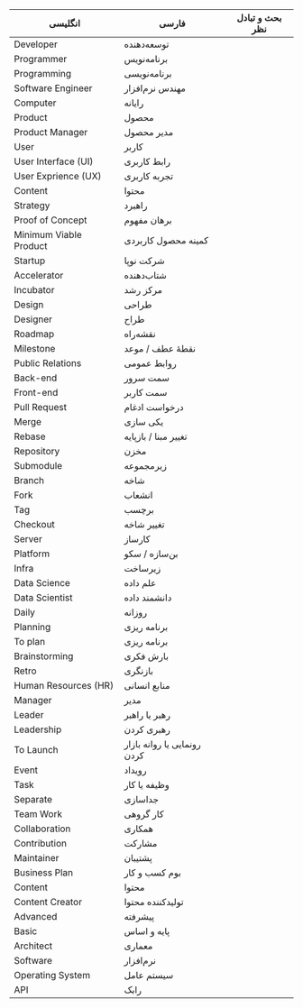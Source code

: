 

| انگلیسی                | فارسی                       | بحث و تبادل نظر |
| ---------------------- | --------------------------- | --------------- |
| Developer              | توسعه‌دهنده                 |                 |
| Programmer             | برنامه‌نویس                 |                 |
| Programming            | برنامه‌نویسی                |                 |
| Software Engineer      | مهندس نرم‌افزار             |                 |
| Computer               | رایانه                      |                 |
| Product                | محصول                       |                 |
| Product Manager        | مدیر محصول                  |                 |
| User                   | کاربر                       |                 |
| User Interface (UI)    | رابط کاربری                 |                 |
| User Exprience (UX)    | تجربه کاربری                |                 |
| Content                | محتوا                       |                 |
| Strategy               | راهبرد                      |                 |
| Proof of Concept       | برهان مفهوم                 |                 |
| Minimum Viable Product | کمینه محصول کاربردی         |                 |
| Startup                | شرکت نوپا                   |                 |
| Accelerator            | شتاب‌دهنده                  |                 |
| Incubator              | مرکز رشد                    |                 |
| Design                 | طراحی                       |                 |
| Designer               | طراح                        |                 |
| Roadmap                | نقشه‌راه                    |                 |
| Milestone              | نقطهٔ عطف / موعد            |                 |
| Public Relations       | روابط عمومی                 |                 |
| Back-end               | سمت سرور                    |                 |
| Front-end              | سمت کاربر                   |                 |
| Pull Request           | درخواست ادغام               |                 |
| Merge                  | یکی سازی                    |                 |
| Rebase                 | تغییر مبنا / بازپایه        |                 |
| Repository             | مخزن                        |                 |
| Submodule              | زیرمجموعه                   |                 |
| Branch                 | شاخه                        |                 |
| Fork                   | انشعاب                      |                 |
| Tag                    | برچسب                       |                 |
| Checkout               | تغییر شاخه                  |                 |
| Server                 | کارساز                      |                 |
| Platform               | بن‌سازه / سکو               |                 |
| Infra                  | زیرساخت                     |                 |
| Data Science           | علم داده                    |                 |
| Data Scientist         | دانشمند داده                |                 |
| Daily                  | روزانه                      |                 |
| Planning               | برنامه ریزی                 |                 |
| To plan                | برنامه ریزی                 |                 |
| Brainstorming          | بارش فکری                   |                 |
| Retro                  | بازنگری                     |                 |
| Human Resources (HR)   | منابع انسانی                |                 |
| Manager                | مدیر                        |                 |
| Leader                 | رهبر یا راهبر               |                 |
| Leadership             | رهبری کردن                  |                 |
| To Launch              | رونمایی یا روانه بازار کردن |                 |
| Event                  | رویداد                      |                 |
| Task                   | وظیفه یا کار                |                 |
| Separate               | جداسازی                     |                 |
| Team Work              | کار گروهی                   |                 |
| Collaboration          | همکاری                      |                 |
| Contribution           | مشارکت                      |                 |
| Maintainer             | پشتیبان                     |                 |
| Business Plan          | بوم کسب و کار               |                 |
| Content                | محتوا                       |                 |
| Content Creator        | تولیدکننده محتوا            |                 |
| Advanced               | پیشرفته                     |                 |
| Basic                  | پایه و اساس                 |                 |
| Architect              | معماری                      |                 |
| Software               | نرم‌افزار                   |                 |
| Operating System       | سیستم عامل                  |                 |
| API                    | رابک                        |                 |
